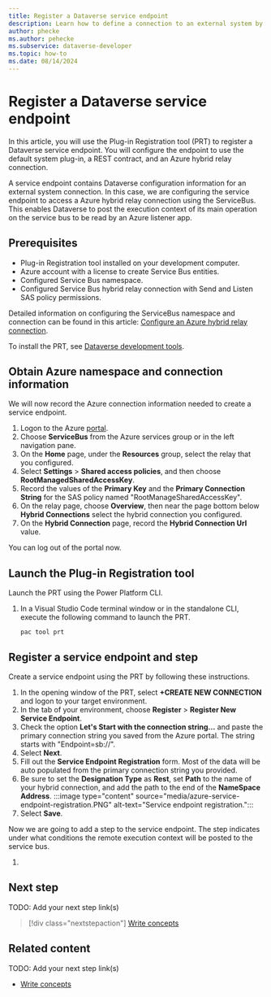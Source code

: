```yaml
---
title: Register a Dataverse service endpoint
description: Learn how to define a connection to an external system by registering a Dataverse service endpoint. In this scenario, we will establish a hybrid relay connection to an Azure listener app using the ServiceBus.
author: phecke
ms.author: pehecke
ms.subservice: dataverse-developer
ms.topic: how-to
ms.date: 08/14/2024
---
```


# Register a Dataverse service endpoint

 In this article, you will use the Plug-in Registration tool (PRT) to register a Dataverse service endpoint. You will configure the endpoint to use the default system plug-in, a REST contract, and an Azure hybrid relay connection.

A service endpoint contains Dataverse configuration information for an external system connection. In this case, we are configuring the service endpoint to access a Azure hybrid relay connection using the ServiceBus. This enables Dataverse to post the execution context of its main operation on the service bus to be read by an Azure listener app.

## Prerequisites

- Plug-in Registration tool installed on your development computer.
- Azure account with a license to create Service Bus entities.
- Configured Service Bus namespace.
- Configured Service Bus hybrid relay connection with Send and Listen SAS policy permissions.

Detailed information on configuring the ServiceBus namespace and connection can be found in this article: [Configure an Azure hybrid relay connection](azure-configure-hybrid-relay.md).

To install the PRT, see [Dataverse development tools](download-tools-nuget.md).

## Obtain Azure namespace and connection information

We will now record the Azure connection information needed to create a service endpoint.

1. Logon to the Azure [portal](https://portal.azure.com).
1. Choose **ServiceBus** from the Azure services group or in the left navigation pane.
1. On the **Home** page, under the **Resources** group, select the relay that you configured.
1. Select **Settings** > **Shared access policies**, and then choose **RootManagedSharedAccessKey**.
1. Record the values of the **Primary Key** and the **Primary Connection String** for the SAS policy named "RootManageSharedAccessKey".
1. On the relay page, choose **Overview**, then near the page bottom below **Hybrid Connections** select the hybrid connection you configured.
1. On the **Hybrid Connection** page, record the **Hybrid Connection Url** value.

You can log out of the portal now.

## Launch the Plug-in Registration tool

Launch the PRT using the Power Platform CLI.

1. In a Visual Studio Code terminal window or in the standalone CLI, execute the following command to launch the PRT.

    `pac tool prt`

## Register a service endpoint and step

Create a service endpoint using the PRT by following these instructions.

1. In the opening window of the PRT, select **+CREATE NEW CONNECTION** and logon to your target environment.
1. In the tab of your environment, choose **Register** > **Register New Service Endpoint**.
1. Check the option **Let's Start with the connection string...** and paste the primary connection string you saved from the Azure portal. The string starts with "Endpoint=sb://".
1. Select **Next**.
1. Fill out the **Service Endpoint Registration** form. Most of the data will be auto populated from the primary connection string you provided.
1. Be sure to set the **Designation Type** as **Rest**, set **Path** to the name of your hybrid connection, and add the path to the end of the **NameSpace Address**.
    :::image type="content" source="media/azure-service-endpoint-registration.PNG" alt-text="Service endpoint registration.":::
1. Select **Save**.

Now we are going to add a step to the service endpoint. The step indicates under what conditions the remote execution context will be posted to the service bus.

1.

<!-- 5. Next step/Related content------------------------------------------------------------------------

Optional: You have two options for manually curated links in this pattern: Next step and Related content. You don't have to use either, but don't use both.
  - For Next step, provide one link to the next step in a sequence. Use the blue box format
  - For Related content provide 1-3 links. Include some context so the customer can determine why they would click the link. Add a context sentence for the following links.

-->

## Next step

TODO: Add your next step link(s)

> [!div class="nextstepaction"]
> [Write concepts](article-concept.md)

<!-- OR -->

## Related content

TODO: Add your next step link(s)

- [Write concepts](article-concept.md)
